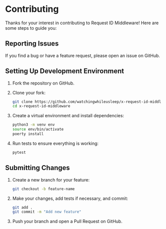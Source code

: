 # Contributing

Thanks for your interest in contributing to Request ID Middleware!
Here are some steps to guide you:

## Reporting Issues

If you find a bug or have a feature request, please open an issue on GitHub.

## Setting Up Development Environment

1. Fork the repository on GitHub.
2. Clone your fork:
    ```bash
    git clone https://github.com/watchingwhileusleep/x-request-id-middleware
    cd x-request-id-middleware
    ```
3. Create a virtual environment and install dependencies:
    ```bash
    python3 -m venv env
    source env/bin/activate
    poerty install
    ```

4. Run tests to ensure everything is working:
    ```bash
    pytest
    ```

## Submitting Changes

1. Create a new branch for your feature:
    ```bash
    git checkout -b feature-name
    ```

2. Make your changes, add tests if necessary, and commit:
    ```bash
    git add .
    git commit -m "Add new feature"
    ```

3. Push your branch and open a Pull Request on GitHub.
